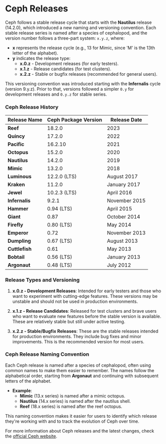 # Ceph Releases

Ceph follows a stable release cycle that starts with the **Nautilus** release (14.2.0), which introduced a new naming and versioning convention. Each stable release series is named after a species of cephalopod, and the version number follows a three-part system: `x.y.z`, where:

- **x** represents the release cycle (e.g., 13 for Mimic, since 'M' is the 13th letter of the alphabet).
- **y** indicates the release type:
  - **x.0.z** - Development releases (for early testers).
  - **x.1.z** - Release candidates (for test clusters).
  - **x.2.z** - Stable or bugfix releases (recommended for general users).

This versioning convention was introduced starting with the **Infernalis** cycle (version 9.y.z). Prior to that, versions followed a simpler `0.y` for development releases and `0.y.z` for stable series.

### Ceph Release History

| Release Name | Ceph Package Version | Release Date |
|--------------|----------------------|--------------|
| **Reef**     | 18.2.0               | 2023         |
| **Quincy**   | 17.2.0               | 2022         |
| **Pacific**  | 16.2.10              | 2021         |
| **Octopus**  | 15.2.0               | 2020         |
| **Nautilus** | 14.2.0               | 2019         |
| **Mimic**    | 13.2.0               | 2018         |
| **Luminous** | 12.2.0 (LTS)         | August 2017  |
| **Kraken**   | 11.2.0               | January 2017 |
| **Jewel**    | 10.2.3 (LTS)         | April 2016   |
| **Infernalis**| 9.2.1               | November 2015|
| **Hammer**   | 0.94 (LTS)           | April 2015   |
| **Giant**    | 0.87                 | October 2014 |
| **Firefly**  | 0.80 (LTS)           | May 2014     |
| **Emperor**  | 0.72                 | November 2013|
| **Dumpling** | 0.67 (LTS)           | August 2013  |
| **Cuttlefish**| 0.61                | May 2013     |
| **Bobtail**  | 0.56 (LTS)           | January 2013 |
| **Argonaut** | 0.48 (LTS)           | July 2012    |

### Release Types and Versioning

1. **x.0.z - Development Releases**: Intended for early testers and those who want to experiment with cutting-edge features. These versions may be unstable and should not be used in production environments.
   
2. **x.1.z - Release Candidates**: Released for test clusters and brave users who want to evaluate new features before the stable version is available. These are relatively stable but still under active testing.

3. **x.2.z - Stable/Bugfix Releases**: These are the stable releases intended for production environments. They include bug fixes and minor improvements. This is the recommended version for most users.

### Ceph Release Naming Convention

Each Ceph release is named after a species of cephalopod, often using common names to make them easier to remember. The names follow the alphabetical order, starting from **Argonaut** and continuing with subsequent letters of the alphabet.

- **Example**: 
  - **Mimic** (13.x series) is named after a mimic octopus.
  - **Nautilus** (14.x series) is named after the nautilus shell.
  - **Reef** (18.x series) is named after the reef octopus.

This naming convention makes it easier for users to identify which release they're working with and to track the evolution of Ceph over time.

For more information about Ceph releases and the latest changes, check the [official Ceph website](https://ceph.io/).
